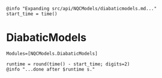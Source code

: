 ```@setup logging
@info "Expanding src/api/NQCModels/diabaticmodels.md..."
start_time = time()
```

# DiabaticModels

```@autodocs
Modules=[NQCModels.DiabaticModels]
```
```@setup logging
runtime = round(time() - start_time; digits=2)
@info "...done after $runtime s."
```
